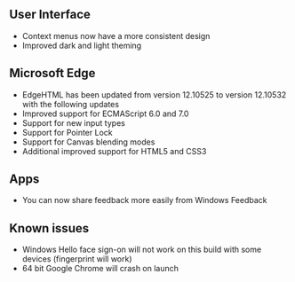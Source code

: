 ## User Interface
- Context menus now have a more consistent design
- Improved dark and light theming

## Microsoft Edge
- EdgeHTML has been updated from version 12.10525 to version 12.10532 with the following updates
 - Improved support for ECMAScript 6.0 and 7.0
 - Support for new input types
 - Support for Pointer Lock
 - Support for Canvas blending modes
 - Additional improved support for HTML5 and CSS3

## Apps
- You can now share feedback more easily from Windows Feedback

## Known issues
- Windows Hello face sign-on will not work on this build with some devices (fingerprint will work)
- 64 bit Google Chrome will crash on launch
